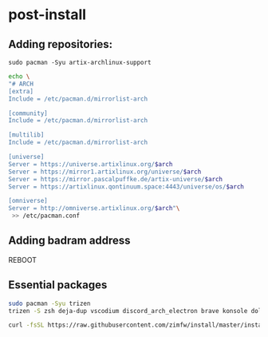 # post-install

## Adding repositories:
```
sudo pacman -Syu artix-archlinux-support
```

``` bash
echo \
"# ARCH
[extra]
Include = /etc/pacman.d/mirrorlist-arch

[community]
Include = /etc/pacman.d/mirrorlist-arch 

[multilib]
Include = /etc/pacman.d/mirrorlist-arch

[universe]
Server = https://universe.artixlinux.org/$arch
Server = https://mirror1.artixlinux.org/universe/$arch
Server = https://mirror.pascalpuffke.de/artix-universe/$arch
Server = https://artixlinux.qontinuum.space:4443/universe/os/$arch

[omniverse]
Server = http://omniverse.artixlinux.org/$arch"\
 >> /etc/pacman.conf
 ```
 
 ## Adding badram address
 
 REBOOT
 
 ## Essential packages
 ```bash
 sudo pacman -Syu trizen
 trizen -S zsh deja-dup vscodium discord_arch_electron brave konsole dolphin libreoffice-fresh kate neovim wget keepassxc
 ```
 ``` bash
 curl -fsSL https://raw.githubusercontent.com/zimfw/install/master/install.zsh | zsh
 ```
 
 
